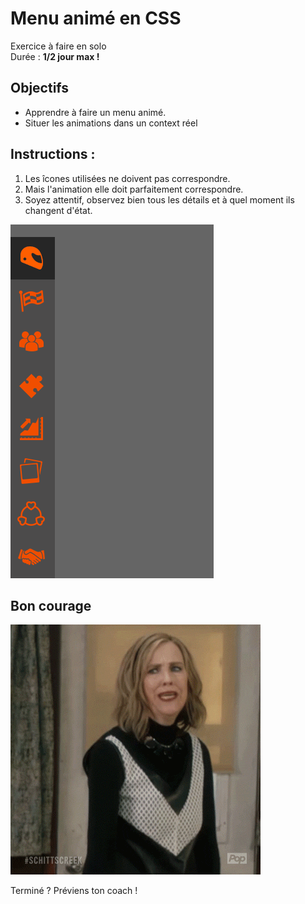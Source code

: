 # Menu animé en CSS

Exercice à faire en solo  
Durée : **1/2 jour max !**

## Objectifs
* Apprendre à faire un menu animé.
* Situer les animations dans un context réel

## Instructions :

1. Les îcones utilisées ne doivent pas correspondre.  
1. Mais l'animation elle doit parfaitement correspondre. 
1. Soyez attentif, observez bien tous les détails et à quel moment ils changent d'état.


![image du menu](./assets/menu.gif)

## Bon courage

![courage](./assets/courage.gif)


Terminé ? Préviens ton coach !




